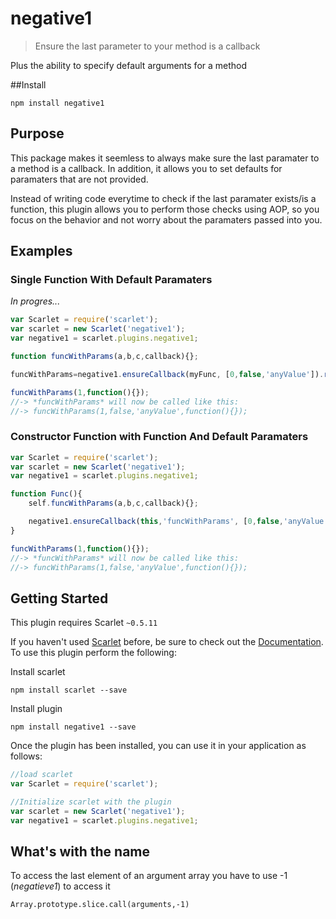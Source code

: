negative1
======================

> Ensure the last parameter to your method is a callback

Plus the ability to specify default arguments for a method

##Install

  `npm install negative1`

## Purpose

This package makes it seemless to always make sure the last paramater to a method is a callback.  In addition, it allows you to set defaults for paramaters that are not provided.

Instead of writing code everytime to check if the last paramater exists/is a function, this plugin allows you to perform those checks using AOP, so you focus on the behavior and not worry about the paramaters passed into you.

## Examples

### Single Function With Default Paramaters
*In progres...*

```javascript
var Scarlet = require('scarlet');
var scarlet = new Scarlet('negative1');
var negative1 = scarlet.plugins.negative1;

function funcWithParams(a,b,c,callback){};

funcWithParams=negative1.ensureCallback(myFunc, [0,false,'anyValue']).resolve();

funcWithParams(1,function(){});
//-> *funcWithParams* will now be called like this:
//-> funcWithParams(1,false,'anyValue',function(){});
```

### Constructor Function with Function And Default Paramaters

```javascript
var Scarlet = require('scarlet');
var scarlet = new Scarlet('negative1');
var negative1 = scarlet.plugins.negative1;

function Func(){
	self.funcWithParams(a,b,c,callback){};

	negative1.ensureCallback(this,'funcWithParams', [0,false,'anyValue'])
}

funcWithParams(1,function(){});
//-> *funcWithParams* will now be called like this:
//-> funcWithParams(1,false,'anyValue',function(){});
```

## Getting Started
This plugin requires Scarlet `~0.5.11`

If you haven't used [Scarlet](https://github.com/scarletjs/scarlet) before, be sure to check out the [Documentation](https://github.com/scarletjs/scarlet).  To use this plugin perform the following:

Install scarlet
```shell
npm install scarlet --save
```

Install plugin
```shell
npm install negative1 --save
```

Once the plugin has been installed, you can use it in your application as follows:

```js
//load scarlet
var Scarlet = require('scarlet');

//Initialize scarlet with the plugin
var scarlet = new Scarlet('negative1');
var negative1 = scarlet.plugins.negative1;
```

## What's with the name

To access the last element of an argument array you have to use -1 (*negatieve1*) to access it
```
Array.prototype.slice.call(arguments,-1)
```
